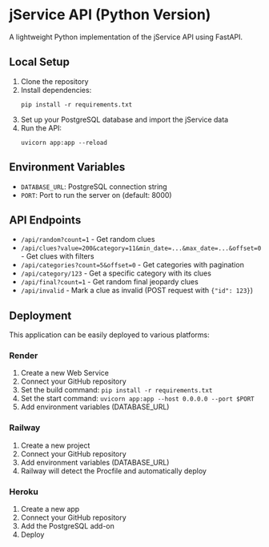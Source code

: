 # jService API (Python Version)

A lightweight Python implementation of the jService API using FastAPI.

## Local Setup

1. Clone the repository
2. Install dependencies:
   ```
   pip install -r requirements.txt
   ```
3. Set up your PostgreSQL database and import the jService data
4. Run the API:
   ```
   uvicorn app:app --reload
   ```

## Environment Variables

- `DATABASE_URL`: PostgreSQL connection string
- `PORT`: Port to run the server on (default: 8000)

## API Endpoints

- `/api/random?count=1` - Get random clues
- `/api/clues?value=200&category=11&min_date=...&max_date=...&offset=0` - Get clues with filters
- `/api/categories?count=5&offset=0` - Get categories with pagination
- `/api/category/123` - Get a specific category with its clues
- `/api/final?count=1` - Get random final jeopardy clues
- `/api/invalid` - Mark a clue as invalid (POST request with `{"id": 123}`)

## Deployment

This application can be easily deployed to various platforms:

### Render

1. Create a new Web Service
2. Connect your GitHub repository
3. Set the build command: `pip install -r requirements.txt`
4. Set the start command: `uvicorn app:app --host 0.0.0.0 --port $PORT`
5. Add environment variables (DATABASE_URL)

### Railway

1. Create a new project
2. Connect your GitHub repository
3. Add environment variables (DATABASE_URL)
4. Railway will detect the Procfile and automatically deploy

### Heroku

1. Create a new app
2. Connect your GitHub repository
3. Add the PostgreSQL add-on
4. Deploy
